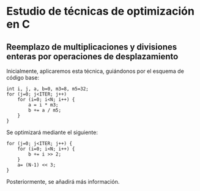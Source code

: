 # Estudio de técnicas de optimización en C

## Reemplazo de multiplicaciones y divisiones enteras por operaciones de desplazamiento

Inicialmente, aplicaremos esta técnica, guiándonos por el esquema de código base:

```{c}
int i, j, a, b=0, m3=8, m5=32;
for (j=0; j<ITER; j++)
    for (i=0; i<N; i++) {
        a = i * m3;
        b += a / m5;
    }
}
```

Se optimizará mediante el siguiente:

```{c}
for (j=0; j<ITER; j++) {
    for (i=0; i<N; i++) {
        b += i >> 2;
    }
    a= (N-1) << 3;
}
```

Posteriormente, se añadirá más información.